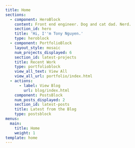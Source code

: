 ```yaml
---
title: Home
sections:
  - component: HeroBlock
    content: Front end engineer. Dog and cat dad. Nerd.
    section_id: hero
    title: 'Hi, I''m Tony Nguyen.'
    type: heroblock
  - component: PortfolioBlock
    layout_style: mosaic
    num_projects_displayed: 6
    section_id: latest-projects
    title: Recent Work
    type: portfolioblock
    view_all_text: View All
    view_all_url: portfolio/index.html
  - actions:
      - label: View Blog
        url: blog/index.html
    component: PostsBlock
    num_posts_displayed: 2
    section_id: latest-posts
    title: Latest from the Blog
    type: postsblock
menus:
  main:
    title: Home
    weight: 1
template: home
---
```


